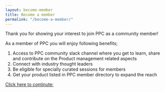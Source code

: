 ```yaml
---
layout: become-member
title: Become a member
permalink: "/become-a-member/" 
---
```

 


  Thank you for showing your interest to join PPC as a community member!
  
  As a member of PPC you will enjoy following benefits;
  
  1. Access to PPC community slack channel where you get to learn, share and contribute on the Product management related aspects
  2. Connect with industry thought leaders
  3. Be eligible for specially curated sessions for members
  4. Get your product listed in PPC member directory to expand the reach
  
[Click here to continute:](https://docs.google.com/forms/d/e/1FAIpQLSesLl6NGtpgCwpozq5Dfle2lmbMQN3i3cVDUHeJEojWZmDkgw/viewform)

